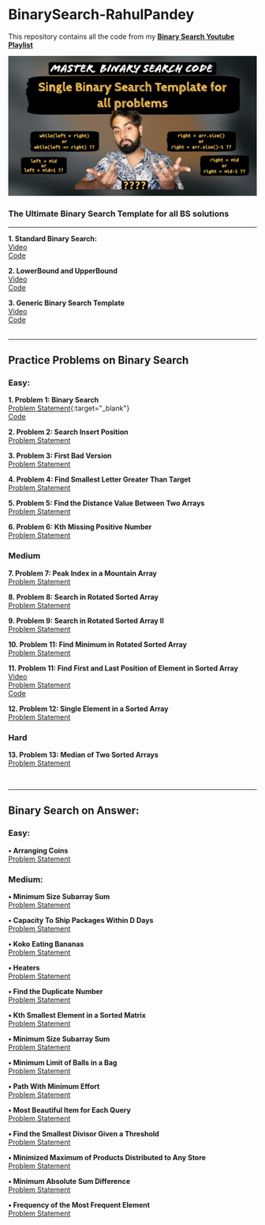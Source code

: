 # BinarySearch-RahulPandey
This repository contains all the code from my __[Binary Search Youtube Playlist](https://www.youtube.com/playlist?list=PL-XOF8kAzhAVdv65Oi3o-VNjXzcQzVJwL)__

![Ultimate Generic Binary Search Template](https://github.com/rahularity/BinarySearch-RahulPandey/blob/main/Generic%20Binary%20Search%20Template/Generic-BinarySearch-Template.png)
### The Ultimate Binary Search Template for all BS solutions
---
__1. Standard Binary Search:__<br>
[Video](https://youtu.be/ZxYuNSLo5Gg)<br>
[Code](https://github.com/rahularity/BinarySearch-RahulPandey/blob/main/Generic%20Binary%20Search%20Template/Standard%20Binary%20Search.cpp)

__2. LowerBound and UpperBound__<br>
[Video](https://youtu.be/kXu6sSMnL6A)<br>
[Code](https://github.com/rahularity/BinarySearch-RahulPandey/blob/main/Generic%20Binary%20Search%20Template/Lower%20and%20Upper%20Bound.cpp)

__3. Generic Binary Search Template__<br>
[Video](https://youtu.be/o3u-_gEUAVk)<br>
[Code](https://github.com/rahularity/BinarySearch-RahulPandey/blob/main/Generic%20Binary%20Search%20Template/Generic%20BS%20Template.cpp)<br><br>

---
## Practice Problems on Binary Search

### Easy:
__1. Problem 1: Binary Search__<br>
[Problem Statement](https://leetcode.com/problems/binary-search/){:target="_blank"}<br>
[Code](https://github.com/rahularity/BinarySearch-RahulPandey/blob/main/Practice%20Problems/Problem%201%3A%20Binary%20Search.cpp)

__2. Problem 2: Search Insert Position__<br>
[Problem Statement](https://leetcode.com/problems/search-insert-position/)<br>

__3. Problem 3: First Bad Version__<br>
[Problem Statement](https://leetcode.com/problems/first-bad-version/description/)<br>

__4. Problem 4: Find Smallest Letter Greater Than Target__<br>
[Problem Statement](https://leetcode.com/problems/find-smallest-letter-greater-than-target/description/)<br>

__5. Problem 5: Find the Distance Value Between Two Arrays__<br>
[Problem Statement](https://leetcode.com/problems/find-the-distance-value-between-two-arrays/description/)<br>

__6. Problem 6: Kth Missing Positive Number__<br>
[Problem Statement](https://leetcode.com/problems/kth-missing-positive-number/description/)<br>


### Medium
__7. Problem 7: Peak Index in a Mountain Array__<br>
[Problem Statement](https://leetcode.com/problems/peak-index-in-a-mountain-array/description/)<br>

__8. Problem 8: Search in Rotated Sorted Array__<br>
[Problem Statement](https://leetcode.com/problems/search-in-rotated-sorted-array/description/)

__9. Problem 9: Search in Rotated Sorted Array II__<br>
[Problem Statement](https://leetcode.com/problems/search-in-rotated-sorted-array-ii/description/)

__10. Problem 11: Find Minimum in Rotated Sorted Array__<br>
[Problem Statement](https://leetcode.com/problems/find-minimum-in-rotated-sorted-array/description/)

__11. Problem 11: Find First and Last Position of Element in Sorted Array__<br>
[Video](https://youtu.be/LsVgsor5tZ0)<br>
[Problem Statement](https://leetcode.com/problems/find-first-and-last-position-of-element-in-sorted-array/)<br>
[Code](https://github.com/rahularity/BinarySearch-RahulPandey/blob/main/Problem1:%20First%20and%20Last%20Index%20of%20an%20element%20in%20sorted%20array.cpp)<br>

__12. Problem 12: Single Element in a Sorted Array__<br>
[Problem Statement](https://leetcode.com/problems/single-element-in-a-sorted-array/)

### Hard<br>
__13. Problem 13: Median of Two Sorted Arrays__<br> 
[Problem Statement](https://leetcode.com/problems/median-of-two-sorted-arrays/)

<br>

---

## Binary Search on Answer:
### Easy: <br>

__• Arranging Coins__<br>
[Problem Statement](https://leetcode.com/problems/arranging-coins/)


### Medium:
__• Minimum Size Subarray Sum__<br>
[Problem Statement](https://leetcode.com/problems/minimum-size-subarray-sum/) <br>

__• Capacity To Ship Packages Within D Days__<br> 
[Problem Statement](https://leetcode.com/problems/capacity-to-ship-packages-within-d-days/) <br>

__• Koko Eating Bananas__<br> 
[Problem Statement](https://leetcode.com/problems/koko-eating-bananas/) <br>

__• Heaters__<br> 
[Problem Statement](https://leetcode.com/problems/heaters/) <br>

__• Find the Duplicate Number__<br> 
[Problem Statement](https://leetcode.com/problems/find-the-duplicate-number/) <br>

__• Kth Smallest Element in a Sorted Matrix__<br>
[Problem Statement](https://leetcode.com/problems/kth-smallest-element-in-a-sorted-matrix/) <br>

__• Minimum Size Subarray Sum__<br> 
[Problem Statement](https://leetcode.com/problems/minimum-size-subarray-sum/) <br>

__• Minimum Limit of Balls in a Bag__<br> 
[Problem Statement](https://leetcode.com/problems/minimum-limit-of-balls-in-a-bag/) <br>

__• Path With Minimum Effort__<br> 
[Problem Statement](https://leetcode.com/problems/path-with-minimum-effort/) <br>

__• Most Beautiful Item for Each Query__<br> 
[Problem Statement](https://leetcode.com/problems/most-beautiful-item-for-each-query/) <br>

__• Find the Smallest Divisor Given a Threshold__<br> 
[Problem Statement](https://leetcode.com/problems/find-the-smallest-divisor-given-a-threshold/) <br>

__• Minimized Maximum of Products Distributed to Any Store__<br> 
[Problem Statement](https://leetcode.com/problems/minimized-maximum-of-products-distributed-to-any-store/) <br>

__• Minimum Absolute Sum Difference__<br> 
[Problem Statement](https://leetcode.com/problems/minimum-absolute-sum-difference/) <br>

__• Frequency of the Most Frequent Element__<br> 
[Problem Statement](https://leetcode.com/problems/frequency-of-the-most-frequent-element/) <br>

